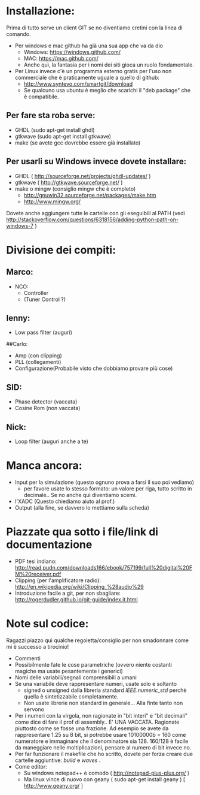 
# Installazione:

Prima di tutto serve un client GIT se no diventiamo cretini con la 
linea di comando.

- Per windows e mac github ha già una sua app che va da dio 
	- Windows: https://windows.github.com/
	- MAC:  https://mac.github.com/
	- Anche quì, la fantasia per i nomi dei siti gioca un ruolo fondamentale.
- Per Linux invece c'è un programma esterno gratis per l'uso non commerciale
  che è praticamente uguale a quello di github:
	- http://www.syntevo.com/smartgit/download
	- Se qualcuno usa ubuntu è meglio che scarichi il "deb package"
	  che è compatibile.

## Per fare sta roba serve:

- GHDL (sudo apt-get install ghdl)
- gtkwave (sudo apt-get install gtkwave)
- make (se avete gcc dovrebbe essere già installato)

## Per usarli su Windows invece dovete installare:

- GHDL ( http://sourceforge.net/projects/ghdl-updates/ )
- gtkwave ( http://gtkwave.sourceforge.net/ )
- make o mingw (consiglio mingw che è completo) 
	- http://gnuwin32.sourceforge.net/packages/make.htm
	- http://www.mingw.org/

Dovete anche aggiungere tutte le cartelle con gli eseguibili al PATH
(vedi http://stackoverflow.com/questions/6318156/adding-python-path-on-windows-7 )

# Divisione dei compiti:

## Marco:

- NCO:
	- Controller
	- (Tuner Control ?)

## Ienny:

- Low pass filter (auguri)

##Carlo:

- Amp (con clipping)
- PLL (collegamenti)
- Configurazione(Probabile visto che dobbiamo provare più cose)

## SID:

- Phase detector (vaccata)
- Cosine Rom (non vaccata)

## Nick:

- Loop filter (auguri anche a te)

# Manca ancora:

- Input per la simulazione (questo ognuno prova a farsi il suo poi vediamo)
	- per favore usate lo stesso formato: un valore per riga, tutto 
	  scritto in decimale.. Se no anche quì diventiamo scemi.
- l'XADC (Questo chiediamo aiuto al prof.)
- Output (alla fine, se davvero lo mettiamo sulla scheda)

# Piazzate qua sotto i file/link di documentazione

- PDF tesi indiano: http://read.pudn.com/downloads166/ebook/757199/full%20digital%20FM%20receiver.pdf 
- Clipping (per l'amplificatore radio): http://en.wikipedia.org/wiki/Clipping_%28audio%29 
- Introduzione facile a git, per non sbagliare: http://rogerdudler.github.io/git-guide/index.it.html

# Note sul codice:

Ragazzi piazzo quì qualche regoletta/consiglio per non smadonnare come 
mi è successo a tirocinio!

- Commenti
- Possibilmente fate le cose parametriche (ovvero niente costanti 
	magiche ma usate pesantemente i generici)
- Nomi delle variabili/segnali comprensibili a umani
- Se una variabile deve rappresentare numeri, usate solo e soltanto 
	- signed o unsigned dalla libreria standard _IEEE.numeric_std_ 
	  perchè quella è sintetizzabile completamente.
	- Non usate librerie non standard in generale... Alla finte tanto non
	  servono
- Per i numeri con la virgola, non ragionate in "bit interi" e "bit 
	decimali" come dice di fare il prof di assembly.. E' UNA VACCATA.
	Ragionate piuttosto come se fosse una frazione.
	Ad esempio se avete da rappresentare 1.25 su 8 bit, si potrebbe usare
	10100000b = 160 come numeratore e immaginare che il denominatore 
	sia 128. 160/128 è facile da maneggiare nelle moltiplicazioni, pensare
	al numero di bit invece no. 
- Per far funzionare il makefile che ho scritto, dovete per forza creare
	due cartelle aggiuntive: _build_ e _waves_ .
- Come editor:
	- Su windows notepad++ è comodo ( http://notepad-plus-plus.org/ )
	- Ma linux vince di nuovo con geany ( sudo apt-get install geany )
		[ http://www.geany.org/ ]

